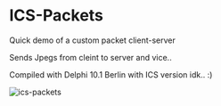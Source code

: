 # ICS-Packets
Quick demo of a custom packet client-server

Sends Jpegs from cleint to server and vice..

Compiled with Delphi 10.1 Berlin with ICS version idk.. :)

![ics-packets](https://user-images.githubusercontent.com/97798670/152270827-1606a49e-a9d0-4e01-9c2d-cc953c659d21.jpg)
